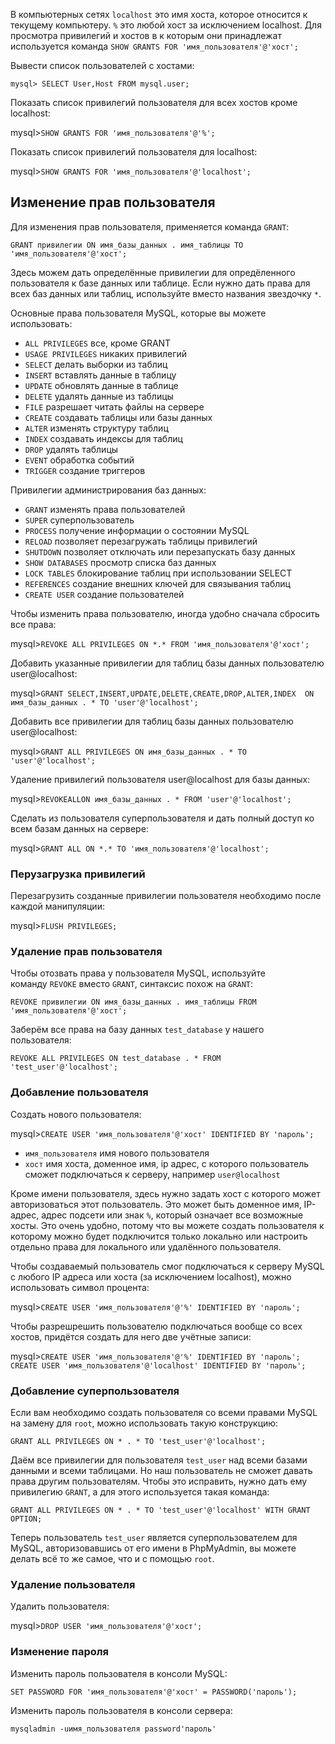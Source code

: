 
В компьютерных сетях `localhost` это имя хоста, которое относится к текущему компьютеру. `%` это любой хост за исключением localhost. Для просмотра привилегий и хостов в к которым они принадлежат используется команда `SHOW GRANTS FOR 'имя_пользователя'@'хост';`

Вывести список пользователей с хостами:
``` mysql
mysql> SELECT User,Host FROM mysql.user;
```
Показать список привилегий пользователя для всех хостов кроме localhost:

mysql>`SHOW GRANTS FOR 'имя_пользователя'@'%';`

Показать список привилегий пользователя для localhost:

mysql>`SHOW GRANTS FOR 'имя_пользователя'@'localhost';`

## Изменение прав пользователя

Для изменения прав пользователя, применяется команда `GRANT`:

```
GRANT привилегии ON имя_базы_данных . имя_таблицы TO 'имя_пользователя'@'хост';
```

Здесь можем дать определённые привилегии для опредёленного пользователя к базе данных или таблице. Если нужно дать права для всех баз данных или таблиц, используйте вместо названия звездочку `*`.

Основные права пользователя MySQL, которые вы можете использовать:

- `ALL PRIVILEGES` все, кроме GRANT
- `USAGE PRIVILEGES` никаких привилегий
- `SELECT` делать выборки из таблиц
- `INSERT` вставлять данные в таблицу
- `UPDATE` обновлять данные в таблице
- `DELETE` удалять данные из таблицы
- `FILE` разрешает читать файлы на сервере
- `CREATE` создавать таблицы или базы данных
- `ALTER` изменять структуру таблиц
- `INDEX` создавать индексы для таблиц
- `DROP` удалять таблицы
- `EVENT` обработка событий
- `TRIGGER` создание триггеров

Привилегии администрирования баз данных:

- `GRANT` изменять права пользователей
- `SUPER` суперпользователь
- `PROCESS` получение информации о состоянии MySQL
- `RELOAD` позволяет перезагружать таблицы привилегий
- `SHUTDOWN` позволяет отключать или перезапускать базу данных
- `SHOW DATABASES` просмотр списка баз данных
- `LOCK TABLES` блокирование таблиц при использовании SELECT
- `REFERENCES` создание внешних ключей для связывания таблиц
- `CREATE USER` создание пользователей

Чтобы изменить права пользователю, иногда удобно сначала сбросить все права:

mysql>`REVOKE ALL PRIVILEGES ON *.* FROM 'имя_пользователя'@'хост';`

Добавить указанные привилегии для таблиц базы данных пользователю user@localhost:

mysql>`GRANT SELECT,INSERT,UPDATE,DELETE,CREATE,DROP,ALTER,INDEX  ON имя_базы_данных . * TO 'user'@'localhost';`

Добавить все привилегии для таблиц базы данных пользователю user@localhost:

mysql>`GRANT ALL PRIVILEGES ON имя_базы_данных . * TO 'user'@'localhost';`

Удаление привилегий пользователя user@localhost для базы данных:

mysql>`REVOKEALLON имя_базы_данных . * FROM 'user'@'localhost';`

Сделать из пользователя суперпользователя и дать полный доступ ко всем базам данных на сервере:

mysql>`GRANT ALL ON *.* TO 'имя_пользователя'@'localhost';`

### Перузагрузка привилегий

Перезагрузить созданные привилегии пользователя необходимо после каждой манипуляции:

mysql>`FLUSH PRIVILEGES;`

### Удаление прав пользователя

Чтобы отозвать права у пользователя MySQL, используйте команду `REVOKE` вместо `GRANT`, синтаксис похож на `GRANT`:

```
REVOKE привилегии ON имя_базы_данных . имя_таблицы FROM 'имя_пользователя'@'хост';
```

Заберём все права на базу данных `test_database` у нашего пользователя:

```
REVOKE ALL PRIVILEGES ON test_database . * FROM 'test_user'@'localhost';
```

### Добавление пользователя

Создать нового пользователя:

mysql>`CREATE USER 'имя_пользователя'@'хост' IDENTIFIED BY 'пароль';`

- `имя_пользователя` имя нового пользователя
- `хост` имя хоста, доменное имя, ip адрес, с которого пользователь сможет подключаться к серверу, например `user@localhost`

Кроме имени пользователя, здесь нужно задать хост с которого может авторизоваться этот пользователь. Это может быть доменное имя, IP-адрес, адрес подсети или знак `%`, который означает все возможные хосты. Это очень удобно, потому что вы можете создать пользователя к которому можно будет подключится только локально или настроить отдельно права для локального или удалённого пользователя.

Чтобы создаваемый пользователь смог подключаться к серверу MySQL с любого IP адреса или хоста (за исключением localhost), можно использовать символ процента:

mysql>`CREATE USER 'имя_пользователя'@'%' IDENTIFIED BY 'пароль';`

Чтобы разрешрешить пользователю подключаться вообще со всех хостов, придётся создать для него две учётные записи:

mysql>`CREATE USER 'имя_пользователя'@'%' IDENTIFIED BY 'пароль'; CREATE USER 'имя_пользователя'@'localhost' IDENTIFIED BY 'пароль';`

### Добавление суперпользователя

Если вам необходимо создать пользователя со всеми правами MySQL на замену для `root`, можно использовать такую конструкцию:

```
GRANT ALL PRIVILEGES ON * . * TO 'test_user'@'localhost';
```

Даём все привилегии для пользователя `test_user` над всеми базами данными и всеми таблицами. Но наш пользователь не сможет давать права другим пользователям. Чтобы это исправить, нужно дать ему привилегию `GRANT`, а для этого используется такая команда:

```
GRANT ALL PRIVILEGES ON * . * TO 'test_user'@'localhost' WITH GRANT OPTION;
```

Теперь пользователь `test_user` является суперпользователем для MySQL, авторизовавшись от его имени в PhpMyAdmin, вы можете делать всё то же самое, что и с помощью `root`.

### Удаление пользователя

Удалить пользователя:

mysql>`DROP USER 'имя_пользователя'@'хост';`

### Изменение пароля

Изменить пароль пользователя в консоли MySQL:

```
SET PASSWORD FOR 'имя_пользователя'@'хост' = PASSWORD('пароль');
```

Изменить пароль пользователя в консоли сервера:

```
mysqladmin -uимя_пользователя password'пароль'
```